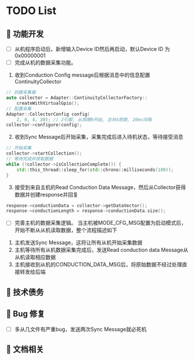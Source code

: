 # TODO List

## 🚧 功能开发

- [ ] 从机程序启动后，新增输入Device ID然后再启动，默认Device ID 为0x00000001
- [ ] 完成从机的数据采集功能。
1. 收到Conduction Config message后根据消息中的信息配置ContinuityCollector
```cpp
// 创建采集器
auto collector = Adapter::ContinuityCollectorFactory::
    createWithVirtualGpio();
// 配置采集
Adapter::CollectorConfig config(
    2, 0, 4, 20); // 2引脚, 从周期0开始, 总共4周期, 20ms间隔
collector->configure(config);
```

2. 收到Sync Message后开始采集，采集完成后进入待机状态，等待接受消息
```cpp
// 开始采集
collector->startCollection();
// 等待完成并获取数据
while (!collector->isCollectionComplete()) {
    std::this_thread::sleep_for(std::chrono::milliseconds(100));
}
```

3. 接受到来自主机的Read Conduction Data Message，然后从Collector获得数据并创建response并回复
```cpp
response->conductionData = collector->getDataVector();
response->conductionLength = response->conductionData.size();
```

- [ ] 完善主机的数据采集逻辑。
当主机被MODE_CFG_MSG配置为启动模式后，开始不断从从机读取数据，整个流程描述如下
1. 主机发送Sync Message，这将让所有从机开始采集数据
2. 主机等待所有从机数据采集完成后，发送Read conduction data Message从从机读取相应数据
3. 主机接收到从机的CONDUCTION_DATA_MSG后，将原始数据不经过处理直接转发给后端

## 🧹 技术债务

## 🐞 Bug 修复

- [ ] 多从几文件有严重bug，发送两次Sync Message就必死机

## 📖 文档相关
